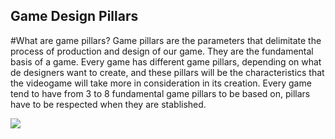 ## Game Design Pillars

#What are game pillars?
Game pillars are the parameters that delimitate the process of production and design of our game. They are the fundamental basis of a game.
Every game has different game pillars, depending on what de designers want to create, and these pillars will be the characteristics that the videogame will take more in consideration in its creation. 
Every game tend to have from 3 to 8 fundamental game pillars to be based on, pillars have to be respected when they are stablished. 



<img src="https://static.wikia.nocookie.net/videojuego/images/9/9e/TheLastOfUs.jpg/revision/latest?cb=20140325215038"> 

